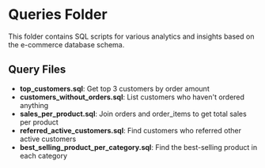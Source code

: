 # Queries Folder

This folder contains SQL scripts for various analytics and insights based on the e-commerce database schema.

## Query Files
- **top_customers.sql**: Get top 3 customers by order amount
- **customers_without_orders.sql**: List customers who haven't ordered anything
- **sales_per_product.sql**: Join orders and order_items to get total sales per product
- **referred_active_customers.sql**: Find customers who referred other active customers
- **best_selling_product_per_category.sql**: Find the best-selling product in each category